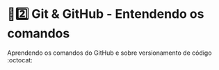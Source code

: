 # :sunrise::two: Git & GitHub - Entendendo os comandos

Aprendendo os comandos do GitHub e sobre versionamento de código :octocat:
